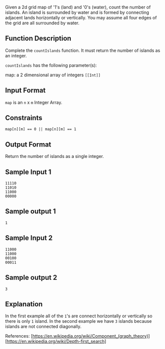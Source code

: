 Given a 2d grid map of '1's (land) and '0's (water), count the number of islands. An island is surrounded by water and is formed by connecting adjacent lands horizontally or vertically. You may assume all four edges of the grid are all surrounded by water.


## Function Description

Complete the `countIslands` function. It must return the number of islands as an integer.

`countIslands` has the following parameter(s):

map: a 2 dimensional array of integers `[[Int]]`


## Input Format

`map` is an `n` x `m` Integer Array.


## Constraints

`map[n][m] == 0 || map[n][m] == 1`


## Output Format

Return the number of islands as a single integer.


## Sample Input 1

```
11110
11010
11000
00000
```

## Sample output 1

`1`

## Sample Input 2

```
11000
11000
00100
00011
```

## Sample output 2

`3`


## Explanation

In the first example all of the `1`'s are connect horizontally or vertically so there is only `1` island. In the second example we have `3` islands because islands are not connected diagonally.

References:
[https://en.wikipedia.org/wiki/Component_(graph_theory)]
[https://en.wikipedia.org/wiki/Depth-first_search]
